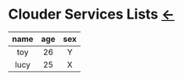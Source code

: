 # Clouder Services Lists  [←](index.md)

| name | age | sex |
|:---:|:---:|:---:|
| toy | 26 | Y |
| lucy | 25 | X |
